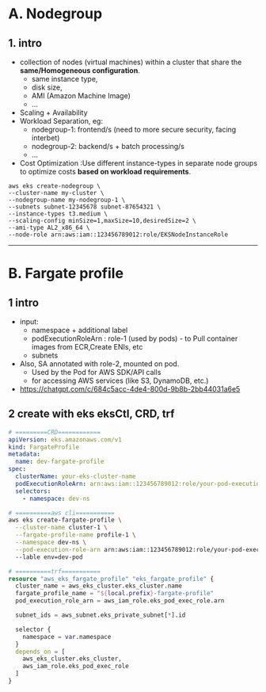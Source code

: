 # A. Nodegroup
## 1. intro
- collection of nodes (virtual machines) within a cluster that share the **same/Homogeneous configuration**. 
  - same instance type, 
  - disk size, 
  - AMI (Amazon Machine Image)
  - ...
- Scaling + Availability
- Workload Separation, eg:
  - nodegroup-1: frontend/s (need to more secure security, facing interbet)
  - nodegroup-2: backend/s + batch processing/s
  - ...
- Cost Optimization :Use different instance-types in separate node groups to optimize costs **based on workload requirements**. 

```
aws eks create-nodegroup \
--cluster-name my-cluster \
--nodegroup-name my-nodegroup-1 \
--subnets subnet-12345678 subnet-87654321 \
--instance-types t3.medium \
--scaling-config minSize=1,maxSize=10,desiredSize=2 \
--ami-type AL2_x86_64 \
--node-role arn:aws:iam::123456789012:role/EKSNodeInstanceRole
```

---
# B. Fargate profile
## 1 intro
- input:
  - namespace + additional label 
  - podExecutionRoleArn : role-1 (used by pods) - to Pull container images from ECR,Create ENIs, etc
  - subnets
- Also, SA annotated with role-2, mounted on pod.
  - Used by the Pod for AWS SDK/API calls
  - for accessing AWS services (like S3, DynamoDB, etc.)
- https://chatgpt.com/c/684c5acc-4de4-800d-9b8b-2bb44031a6e5

## 2 create with eks eksCtl, CRD, trf
```yaml
# =========CRD============
apiVersion: eks.amazonaws.com/v1
kind: FargateProfile
metadata:
  name: dev-fargate-profile
spec:
  clusterName: your-eks-cluster-name
  podExecutionRoleArn: arn:aws:iam::123456789012:role/your-pod-execution-role
  selectors:
    - namespace: dev-ns
```
```bash
# ==========aws cli===========
aws eks create-fargate-profile \
  --cluster-name cluster-1 \
  --fargate-profile-name profile-1 \
  --namespace dev-ns \
  --pod-execution-role-arn arn:aws:iam::123456789012:role/your-pod-execution-role
  --lable env=dev-pod
```
```terraform
# ==========trf===========
resource "aws_eks_fargate_profile" "eks_fargate_profile" {
  cluster_name = aws_eks_cluster.eks_cluster.name
  fargate_profile_name = "${local.prefix}-fargate-profile"
  pod_execution_role_arn = aws_iam_role.eks_pod_exec_role.arn

  subnet_ids = aws_subnet.eks_private_subnet[*].id

  selector {
    namespace = var.namespace
  }
  depends_on = [
    aws_eks_cluster.eks_cluster,
    aws_iam_role.eks_pod_exec_role
  ]
}
```



